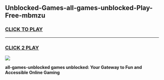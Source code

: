 
## Unblocked-Games-all-games-unblocked-Play-Free-mbmzu
<h3>
<a href="https://premium76.site?title=all-games-unblocked&ref=22A">CLICK TO PLAY</a></h3>
<hr>

<h3>
<a href="https://premium76.site?title=all-games-unblocked&ref=22A">CLICK 2 PLAY</a>
  
</h3>

<a href="https://premium76.site?title=all-games-unblocked&ref=22A"><img src="https://clearcache.store/games.png"></a>


**all-games-unblocked games unblocked: Your Gateway to Fun and Accessible Online Gaming**

